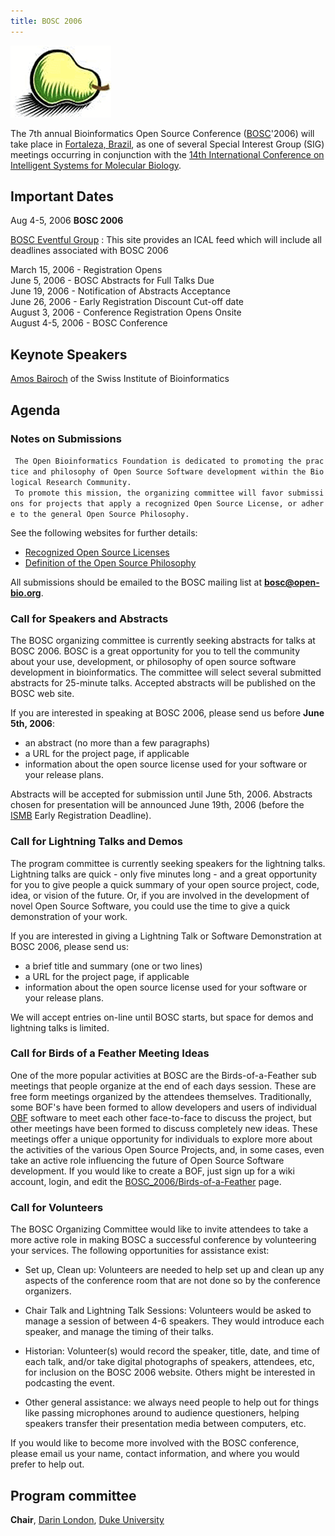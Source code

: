 ```yaml
---
title: BOSC 2006
---
```


![The Bosc Pair](Pear.png "fig:The Bosc Pair")  
  
The 7th annual Bioinformatics Open Source Conference
([BOSC](BOSC "wikilink")'2006) will take place in [Fortaleza,
Brazil](wp:Fortaleza,_Brazil "wikilink"), as one of several Special
Interest Group (SIG) meetings occurring in conjunction with the [14th
International Conference on Intelligent Systems for Molecular
Biology](http://ismb2006.cbi.cnptia.embrapa.br/).

Important Dates
---------------

Aug 4-5, 2006 **BOSC 2006**

[BOSC Eventful Group](http://eventful.com/groups/G0-001-000014747-0) :
This site provides an ICAL feed which will include all deadlines
associated with BOSC 2006

March 15, 2006 - Registration Opens  
June 5, 2006 - BOSC Abstracts for Full Talks Due  
June 19, 2006 - Notification of Abstracts Acceptance  
June 26, 2006 - Early Registration Discount Cut-off date  
August 3, 2006 - Conference Registration Opens Onsite  
August 4-5, 2006 - BOSC Conference

Keynote Speakers
----------------

[Amos Bairoch](http://ca.expasy.org/people/amos.html) of the Swiss
Institute of Bioinformatics

Agenda
------

### Notes on Submissions

` The Open Bioinformatics Foundation is dedicated to promoting the practice and philosophy of Open Source Software development within the Biological Research Community.  `  
` To promote this mission, the organizing committee will favor submissions for projects that apply a recognized Open Source License, or adhere to the general Open Source Philosophy.`

See the following websites for further details:

-   [Recognized Open Source
    Licenses](http://www.opensource.org/licenses/)
-   [Definition of the Open Source
    Philosophy](http://www.opensource.org/docs/definition.php)

All submissions should be emailed to the BOSC mailing list at
**bosc@open-bio.org**.

### Call for Speakers and Abstracts

The BOSC organizing committee is currently seeking abstracts for talks
at BOSC 2006. BOSC is a great opportunity for you to tell the community
about your use, development, or philosophy of open source software
development in bioinformatics. The committee will select several
submitted abstracts for 25-minute talks. Accepted abstracts will be
published on the BOSC web site.

If you are interested in speaking at BOSC 2006, please send us before
**June 5th, 2006**:

-   an abstract (no more than a few paragraphs)
-   a URL for the project page, if applicable
-   information about the open source license used for your software or
    your release plans.

Abstracts will be accepted for submission until June 5th, 2006.
Abstracts chosen for presentation will be announced June 19th, 2006
(before the [ISMB](ISMB "wikilink") Early Registration Deadline).

### Call for Lightning Talks and Demos

The program committee is currently seeking speakers for the lightning
talks. Lightning talks are quick - only five minutes long - and a great
opportunity for you to give people a quick summary of your open source
project, code, idea, or vision of the future. Or, if you are involved in
the development of novel Open Source Software, you could use the time to
give a quick demonstration of your work.

If you are interested in giving a Lightning Talk or Software
Demonstration at BOSC 2006, please send us:

-   a brief title and summary (one or two lines)
-   a URL for the project page, if applicable
-   information about the open source license used for your software or
    your release plans.

We will accept entries on-line until BOSC starts, but space for demos
and lightning talks is limited.

### Call for Birds of a Feather Meeting Ideas

One of the more popular activities at BOSC are the Birds-of-a-Feather
sub meetings that people organize at the end of each days session. These
are free form meetings organized by the attendees themselves.
Traditionally, some BOF's have been formed to allow developers and users
of individual [OBF](OBF "wikilink") software to meet each other
face-to-face to discuss the project, but other meetings have been formed
to discuss completely new ideas. These meetings offer a unique
opportunity for individuals to explore more about the activities of the
various Open Source Projects, and, in some cases, even take an active
role influencing the future of Open Source Software development. If you
would like to create a BOF, just sign up for a wiki account, login, and
edit the
[BOSC\_2006/Birds-of-a-Feather](BOSC_2006/Birds-of-a-Feather "wikilink")
page.

### Call for Volunteers

The BOSC Organizing Committee would like to invite attendees to take a
more active role in making BOSC a successful conference by volunteering
your services. The following opportunities for assistance exist:

-   Set up, Clean up: Volunteers are needed to help set up and clean up
    any aspects of the conference room that are not done so by the
    conference organizers.

<!-- -->

-   Chair Talk and Lightning Talk Sessions: Volunteers would be asked to
    manage a session of between 4-6 speakers. They would introduce each
    speaker, and manage the timing of their talks.

<!-- -->

-   Historian: Volunteer(s) would record the speaker, title, date, and
    time of each talk, and/or take digital photographs of speakers,
    attendees, etc, for inclusion on the BOSC 2006 website. Others might
    be interested in podcasting the event.

<!-- -->

-   Other general assistance: we always need people to help out for
    things like passing microphones around to audience questioners,
    helping speakers transfer their presentation media between
    computers, etc.

If you would like to become more involved with the BOSC conference,
please email us your name, contact information, and where you would
prefer to help out.

Program committee
-----------------

**Chair**, [Darin London](mailto:darin.london@duke.edu), [Duke
University](http://www.duke.edu)
